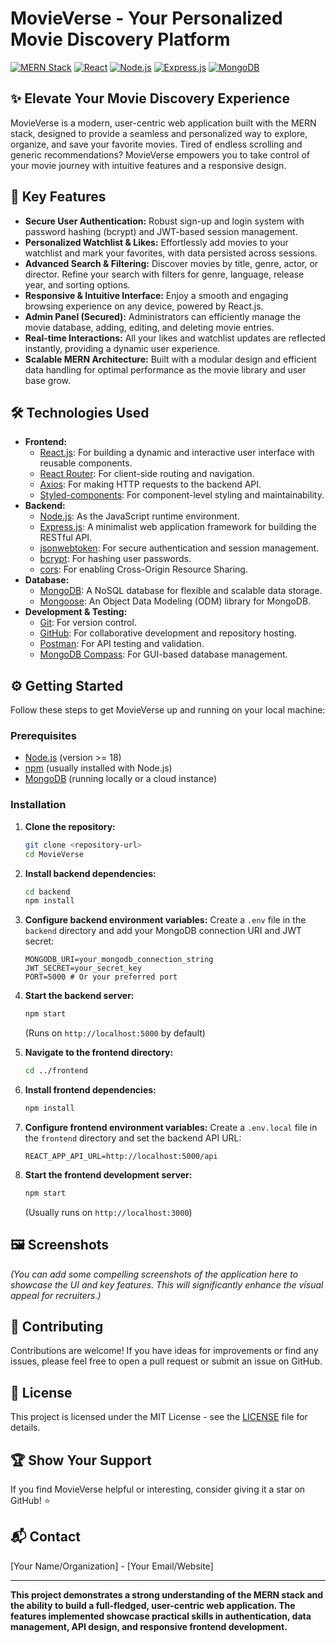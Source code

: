 # MovieVerse - Your Personalized Movie Discovery Platform

[![MERN Stack](https://img.shields.io/badge/Tech-MERN%20Stack-brightgreen.svg)](https://www.mongodb.com/mern-stack)
[![React](https://img.shields.io/badge/React-Library-blueviolet.svg)](https://react.dev/)
[![Node.js](https://img.shields.io/badge/Node.js-Runtime-success.svg)](https://nodejs.org/en/)
[![Express.js](https://img.shields.io/badge/Express.js-Framework-yellowgreen.svg)](https://expressjs.com/)
[![MongoDB](https://img.shields.io/badge/MongoDB-Database-orange.svg)](https://www.mongodb.com/)

## ✨ Elevate Your Movie Discovery Experience

MovieVerse is a modern, user-centric web application built with the MERN stack, designed to provide a seamless and personalized way to explore, organize, and save your favorite movies. Tired of endless scrolling and generic recommendations? MovieVerse empowers you to take control of your movie journey with intuitive features and a responsive design.

## 🚀 Key Features

* **Secure User Authentication:** Robust sign-up and login system with password hashing (bcrypt) and JWT-based session management.
* **Personalized Watchlist & Likes:** Effortlessly add movies to your watchlist and mark your favorites, with data persisted across sessions.
* **Advanced Search & Filtering:** Discover movies by title, genre, actor, or director. Refine your search with filters for genre, language, release year, and sorting options.
* **Responsive & Intuitive Interface:** Enjoy a smooth and engaging browsing experience on any device, powered by React.js.
* **Admin Panel (Secured):** Administrators can efficiently manage the movie database, adding, editing, and deleting movie entries.
* **Real-time Interactions:** All your likes and watchlist updates are reflected instantly, providing a dynamic user experience.
* **Scalable MERN Architecture:** Built with a modular design and efficient data handling for optimal performance as the movie library and user base grow.

## 🛠️ Technologies Used

* **Frontend:**
    * [React.js](https://react.dev/): For building a dynamic and interactive user interface with reusable components.
    * [React Router](https://reactrouter.com/): For client-side routing and navigation.
    * [Axios](https://axios-http.com/): For making HTTP requests to the backend API.
    * [Styled-components](https://styled-components.com/): For component-level styling and maintainability.
* **Backend:**
    * [Node.js](https://nodejs.org/en/): As the JavaScript runtime environment.
    * [Express.js](https://expressjs.com/): A minimalist web application framework for building the RESTful API.
    * [jsonwebtoken](https://www.npmjs.com/package/jsonwebtoken): For secure authentication and session management.
    * [bcrypt](https://www.npmjs.com/package/bcrypt): For hashing user passwords.
    * [cors](https://www.npmjs.com/package/cors): For enabling Cross-Origin Resource Sharing.
* **Database:**
    * [MongoDB](https://www.mongodb.com/): A NoSQL database for flexible and scalable data storage.
    * [Mongoose](https://mongoosejs.com/): An Object Data Modeling (ODM) library for MongoDB.
* **Development & Testing:**
    * [Git](https://git-scm.com/): For version control.
    * [GitHub](https://github.com/): For collaborative development and repository hosting.
    * [Postman](https://www.postman.com/): For API testing and validation.
    * [MongoDB Compass](https://www.mongodb.com/products/compass): For GUI-based database management.

## ⚙️ Getting Started

Follow these steps to get MovieVerse up and running on your local machine:

### Prerequisites

* [Node.js](https://nodejs.org/en/) (version >= 18)
* [npm](https://www.npmjs.com/) (usually installed with Node.js)
* [MongoDB](https://www.mongodb.com/try/download/community) (running locally or a cloud instance)

### Installation

1.  **Clone the repository:**
    ```bash
    git clone <repository-url>
    cd MovieVerse
    ```

2.  **Install backend dependencies:**
    ```bash
    cd backend
    npm install
    ```

3.  **Configure backend environment variables:**
    Create a `.env` file in the `backend` directory and add your MongoDB connection URI and JWT secret:
    ```env
    MONGODB_URI=your_mongodb_connection_string
    JWT_SECRET=your_secret_key
    PORT=5000 # Or your preferred port
    ```

4.  **Start the backend server:**
    ```bash
    npm start
    ```
    (Runs on `http://localhost:5000` by default)

5.  **Navigate to the frontend directory:**
    ```bash
    cd ../frontend
    ```

6.  **Install frontend dependencies:**
    ```bash
    npm install
    ```

7.  **Configure frontend environment variables:**
    Create a `.env.local` file in the `frontend` directory and set the backend API URL:
    ```env
    REACT_APP_API_URL=http://localhost:5000/api
    ```

8.  **Start the frontend development server:**
    ```bash
    npm start
    ```
    (Usually runs on `http://localhost:3000`)

## 🖼️ Screenshots

*(You can add some compelling screenshots of the application here to showcase the UI and key features. This will significantly enhance the visual appeal for recruiters.)*

## 🤝 Contributing

Contributions are welcome! If you have ideas for improvements or find any issues, please feel free to open a pull request or submit an issue on GitHub.

## 📄 License

This project is licensed under the MIT License - see the [LICENSE](LICENSE) file for details.

## 🏆 Show Your Support

If you find MovieVerse helpful or interesting, consider giving it a star on GitHub! ⭐

## 📬 Contact

[Your Name/Organization] - [Your Email/Website]

---

**This project demonstrates a strong understanding of the MERN stack and the ability to build a full-fledged, user-centric web application. The features implemented showcase practical skills in authentication, data management, API design, and responsive frontend development.**
